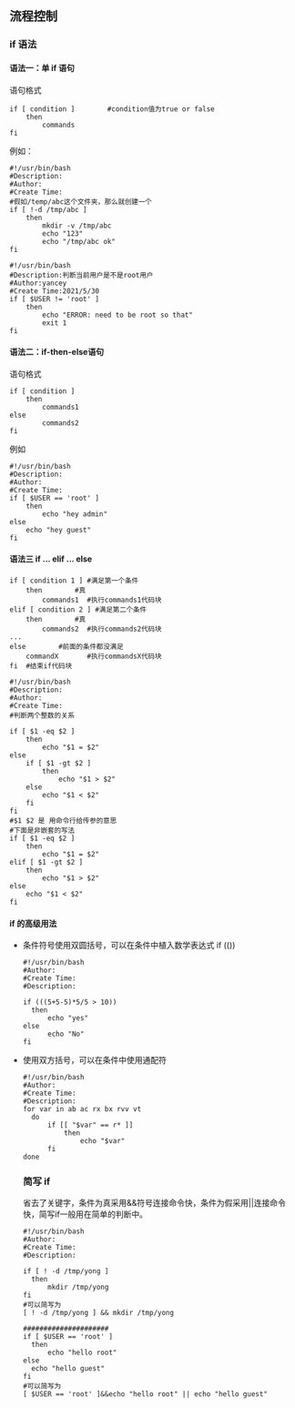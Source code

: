 ## 流程控制

### if 语法

####  语法一：单 if 语句

语句格式

```
if [ condition ]       	#condition值为true or false
	then
		commands
fi
```

例如：

```shell
#!/usr/bin/bash
#Description:
#Author:
#Create Time:
#假如/temp/abc这个文件夹，那么就创建一个
if [ !-d /tmp/abc ]
	then
		mkdir -v /tmp/abc
		echo "123"
		echo "/tmp/abc ok"
fi
```

```shell
#!/usr/bin/bash
#Description:判断当前用户是不是root用户
#Author:yancey
#Create Time:2021/5/30
if [ $USER != 'root' ]
	then
		echo "ERROR: need to be root so that"
		exit 1
fi
```

#### 语法二：if-then-else语句

语句格式

```
if [ condition ]
	then
		commands1
else
		commands2
fi
```

例如

```shell
#!/usr/bin/bash
#Description:
#Author:
#Create Time:
if [ $USER == 'root' ]
	then
		echo "hey admin"
else
	echo "hey guest"
fi
```

#### 语法三 if ... elif ... else

```
if [ condition 1 ] #满足第一个条件
	then		#真
		commands1  #执行commands1代码块
elif [ condition 2 ] #满足第二个条件
	then		#真
		commands2  #执行commands2代码块
...
else		#前面的条件都没满足
	commandX       #执行commandsX代码块
fi	#结束if代码块
```

```shell
#!/usr/bin/bash
#Description:
#Author:
#Create Time:
#判断两个整数的关系

if [ $1 -eq $2 ]
	then
		echo "$1 = $2"
else
	if [ $1 -gt $2 ]
		then
			echo "$1 > $2"
	else
		echo "$1 < $2"
	fi
fi
#$1 $2 是 用命令行给传参的意思
#下面是非嵌套的写法
if [ $1 -eq $2 ]
	then
		echo "$1 = $2"
elif [ $1 -gt $2 ]
	then
		echo "$1 > $2"
else
	echo "$1 < $2"
fi
```

#### if 的高级用法

- 条件符号使用双圆括号，可以在条件中植入数学表达式 if (())

  ```shell
  #!/usr/bin/bash
  #Author:
  #Create Time:
  #Description:
  
  if (((5+5-5)*5/5 > 10))
  	then
  		echo "yes"
  else
  		echo "No"
  fi
  ```

- 使用双方括号，可以在条件中使用通配符

  ```shell
  #!/usr/bin/bash
  #Author:
  #Create Time:
  #Description:
  for var in ab ac rx bx rvv vt
  	do
  		if [[ "$var" == r* ]]
  			then
  				echo "$var"
  		fi
  done	
  ```

  ### 简写 if

  省去了关键字，条件为真采用&&符号连接命令快，条件为假采用||连接命令快，简写if一般用在简单的判断中。  

  ```shell
  #!/usr/bin/bash
  #Author:
  #Create Time:
  #Description:
  
  if [ ! -d /tmp/yong ]
  	then
  		mkdir /tmp/yong
  fi
  #可以简写为
  [ ! -d /tmp/yong ] && mkdir /tmp/yong
  
  #####################
  if [ $USER == 'root' ]
  	then
  		echo "hello root"
  else
  	echo "hello guest"
  fi
  #可以简写为
  [ $USER == 'root' ]&&echo "hello root" || echo "hello guest"
  ```

  